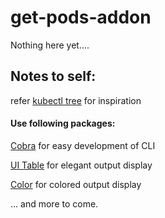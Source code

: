 # get-pods-addon
Nothing here yet....
## Notes to self: 
refer [kubectl tree](https://github.com/ahmetb/kubectl-tree) for inspiration 

#### Use following packages:

[Cobra](https://github.com/spf13/cobra) for easy development of CLI

[UI Table](https://github.com/gosuri/uitable) for elegant output display

[Color](https://github.com/fatih/color) for colored output display


... and more to come.


